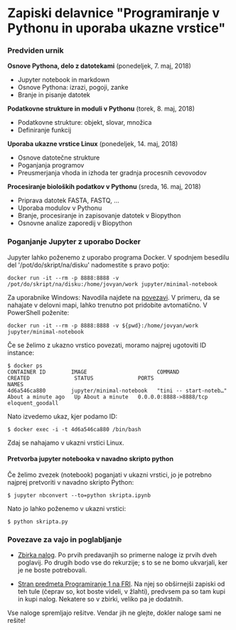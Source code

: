 # Zapiski delavnice "Programiranje v Pythonu in uporaba ukazne vrstice"

### Predviden urnik


**Osnove Pythona, delo z datotekami** (ponedeljek, 7. maj, 2018)

- Jupyter notebook in markdown
- Osnove Pythona: izrazi, pogoji, zanke
- Branje in pisanje datotek


**Podatkovne strukture in moduli v Pythonu** (torek, 8. maj, 2018)

- Podatkovne strukture: objekt, slovar, množica
- Definiranje funkcij


**Uporaba ukazne vrstice Linux** (ponedeljek, 14. maj, 2018)

- Osnove datotečne strukture
- Poganjanja programov
- Preusmerjanja vhoda in izhoda ter gradnja procesnih cevovodov


**Procesiranje bioloških podatkov v Pythonu** (sreda, 16. maj, 2018)

- Priprava datotek FASTA, FASTQ, …
- Uporaba modulov v Pythonu
- Branje, procesiranje in zapisovanje datotek v Biopython
- Osnovne analize zaporedij v Biopython



### Poganjanje Jupyter z uporabo Docker


Jupyter lahko poženemo z uporabo programa Docker. V spodnjem besedilu del '/pot/do/skript/na/disku' nadomestite s pravo potjo:

    docker run -it --rm -p 8888:8888 -v /pot/do/skript/na/disku:/home/jovyan/work jupyter/minimal-notebook

Za uporabnike Windows: Navodila najdete na [povezavi](https://docs.docker.com/docker-for-windows/). V primeru,
da se nahajate v delovni mapi, lahko trenutno pot pridobite avtomatično. V PowerShell poženite:

    docker run -it --rm -p 8888:8888 -v ${pwd}:/home/jovyan/work jupyter/minimal-notebook

Če se želimo z ukazno vrstico povezati, moramo najprej ugotoviti ID instance:

    $ docker ps
    CONTAINER ID        IMAGE                      COMMAND                  CREATED              STATUS              PORTS                    NAMES
    4d6a546ca880        jupyter/minimal-notebook   "tini -- start-noteb…"   About a minute ago   Up About a minute   0.0.0.0:8888->8888/tcp   eloquent_goodall

Nato izvedemo ukaz, kjer podamo ID:

    $ docker exec -i -t 4d6a546ca880 /bin/bash

Zdaj se nahajamo v ukazni vrstici Linux.

#### Pretvorba jupyter notebooka v navadno skripto python

Če želimo zvezek (notebook) poganjati v ukazni vrstici, jo je potrebno najprej pretvoriti v navadno skripto Python:

    $ jupyter nbconvert --to=python skripta.ipynb

Nato jo lahko poženemo v ukazni vrstici:

    $ python skripta.py


### Povezave za vajo in poglabljanje

- [Zbirka nalog](https://ucilnica.fri.uni-lj.si/mod/resource/view.php?id=7614). Po prvih predavanjih so primerne naloge iz prvih dveh poglavij. Po drugih bodo vse do rekurzije; s to se ne bomo ukvarjali, ker je ne boste potrebovali.

- [Stran predmeta Programiranje 1 na FRI](https://ucilnica.fri.uni-lj.si/course/view.php?id=166). Na njej so obširnejši zapiski od teh tule (čeprav so, kot boste videli, v žlahti), predvsem pa so tam kupi in kupi nalog. Nekatere so v zbirki, veliko pa je dodatnih.

Vse naloge spremljajo rešitve. Vendar jih ne glejte, dokler naloge sami ne rešite!
